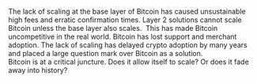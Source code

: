 The lack of scaling at the base layer of Bitcoin has caused unsustainable high fees and erratic confirmation times. Layer 2 solutions cannot scale Bitcoin unless the base layer also scales.
​
This has made Bitcoin uncompetitive in the real world. Bitcoin has lost support and merchant adoption. The lack of scaling has delayed crypto adoption by many years and placed a large question mark over Bitcoin as a solution.  
​
Bitcoin is at a critical juncture. Does it allow itself to scale? Or does it fade away into history? 
​
